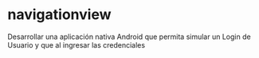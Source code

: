 # navigationview
Desarrollar una aplicación nativa Android que permita simular un Login de Usuario y que al ingresar las credenciales
